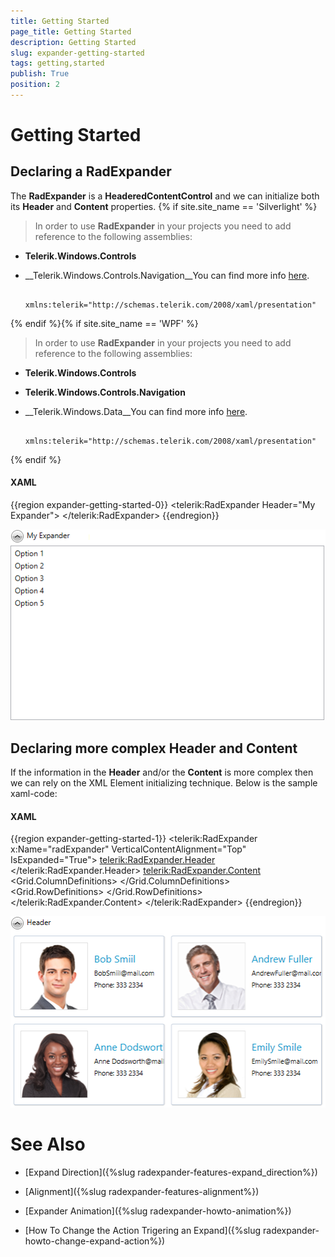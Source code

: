```yaml
---
title: Getting Started
page_title: Getting Started
description: Getting Started
slug: expander-getting-started
tags: getting,started
publish: True
position: 2
---
```


# Getting Started



## Declaring a RadExpander

The __RadExpander__ is a __HeaderedContentControl__ and we can initialize both its __Header__ and __Content__ properties.
                {% if site.site_name == 'Silverlight' %}

>In order to use __RadExpander__ in your projects you need to add reference to the following assemblies:
                            

* __Telerik.Windows.Controls__

* __Telerik.Windows.Controls.Navigation__You can find more info [here](http://www.telerik.com/help/silverlight/installation-installing-controls-dependencies.html).
                            

	
                            xmlns:telerik="http://schemas.telerik.com/2008/xaml/presentation"
                        

{% endif %}{% if site.site_name == 'WPF' %}

>In order to use __RadExpander__ in your projects you need to add reference to the following assemblies:
                            

* __Telerik.Windows.Controls__

* __Telerik.Windows.Controls.Navigation__

* __Telerik.Windows.Data__You can find more info [here](http://www.telerik.com/help/wpf/installation-installing-controls-dependencies-wpf.html).
                            

	
                            xmlns:telerik="http://schemas.telerik.com/2008/xaml/presentation"
                        

{% endif %}

#### __XAML__

{{region expander-getting-started-0}}
	<telerik:RadExpander Header="My Expander">
	    <ListBox>
	        <ListBoxItem Content="Option 1" />
	        <ListBoxItem Content="Option 2" />
	        <ListBoxItem Content="Option 3" />
	        <ListBoxItem Content="Option 4" />
	        <ListBoxItem Content="Option 5" />
	    </ListBox>
	</telerik:RadExpander>
	{{endregion}}

![Rad Expander Getting Started](images/RadExpander_GettingStarted.png)

## Declaring more complex Header and Content

If the information in the __Header__ and/or the __Content__ is more complex then we can rely on the XML Element initializing technique. Below is the sample xaml-code:
                

#### __XAML__

{{region expander-getting-started-1}}
	        <telerik:RadExpander x:Name="radExpander"
	                             VerticalContentAlignment="Top"
	                             IsExpanded="True">
	            <telerik:RadExpander.Header>
	                <TextBlock Text="Header" />
	            </telerik:RadExpander.Header>
	            <telerik:RadExpander.Content>
	                <Grid>
	                    <Grid.ColumnDefinitions>
	                        <ColumnDefinition />
	                        <ColumnDefinition />
	                    </Grid.ColumnDefinitions>
	                    <Grid.RowDefinitions>
	                        <RowDefinition Height="Auto" />
	                        <RowDefinition Height="Auto" />
	                    </Grid.RowDefinitions>
	                    <Border Height="131"
	                            Margin="5"
	                            BorderBrush="#FFDADADA"
	                            BorderThickness="0,0,1,1"
	                            CornerRadius="3">
	                        <Border BorderBrush="#B2ADBDD1"
	                                BorderThickness="1"
	                                CornerRadius="2">
	                            <StackPanel Orientation="Horizontal">
	                                <Border Width="108"
	                                        Height="108"
	                                        Margin="10 0 0 0"
	                                        BorderBrush="#FFE0E0E0"
	                                        BorderThickness="1">
	                                    <Image Source="/Images/item1.png" Stretch="None" />
	                                </Border>
	                                <StackPanel Margin="10 25 10 0">
	                                    <TextBlock Margin="0 0 0 5"
	                                               FontFamily="Segoe UI"
	                                               FontSize="16"
	                                               Foreground="#FF0099CC"
	                                               Text="Bob Smiil" />
	                                    <TextBlock Margin="0 0 0 5"
	                                               FontFamily="Segoe UI"
	                                               FontSize="11"
	                                               Text="BobSmiil@mail.com" />
	                                    <TextBlock FontFamily="Segoe UI"
	                                               FontSize="10.667"
	                                               Text="Phone: 333 2334" />
	                                </StackPanel>
	                            </StackPanel>
	                        </Border>
	                    </Border>
	                    <Border Grid.Row="1"
	                            Height="131"
	                            Margin="5"
	                            BorderBrush="#FFDADADA"
	                            BorderThickness="0,0,1,1"
	                            CornerRadius="3">
	                        <Border BorderBrush="#B2ADBDD1"
	                                BorderThickness="1"
	                                CornerRadius="2">
	                            <StackPanel Orientation="Horizontal">
	                                <Border Width="108"
	                                        Height="108"
	                                        Margin="10 0 0 0"
	                                        BorderBrush="#FFE0E0E0"
	                                        BorderThickness="1">
	                                    <Image Source="/Images/item2.png" Stretch="None" />
	                                </Border>
	                                <StackPanel Margin="10 25 15 0">
	                                    <TextBlock Margin="0 0 0 5"
	                                               FontFamily="Segoe UI"
	                                               FontSize="16"
	                                               Foreground="#FF0099CC"
	                                               Text="Anne Dodsworth" />
	                                    <TextBlock Margin="0 0 0 5"
	                                               FontFamily="Segoe UI"
	                                               FontSize="11"
	                                               Text="Anne Dodsworth@mail.com" />
	                                    <TextBlock FontFamily="Segoe UI"
	                                               FontSize="10.667"
	                                               Text="Phone: 333 2334" />
	                                </StackPanel>
	                            </StackPanel>
	                        </Border>
	                    </Border>
	                    <Border Grid.Column="1"
	                            Height="131"
	                            Margin="5"
	                            BorderBrush="#FFDADADA"
	                            BorderThickness="0,0,1,1"
	                            CornerRadius="3">
	                        <Border BorderBrush="#B2ADBDD1"
	                                BorderThickness="1"
	                                CornerRadius="2">
	                            <StackPanel Orientation="Horizontal">
	                                <Border Width="108"
	                                        Height="108"
	                                        Margin="10 0 0 0"
	                                        BorderBrush="#FFE0E0E0"
	                                        BorderThickness="1">
	                                    <Image Source="/Images/item3.png" Stretch="None" />
	                                </Border>
	                                <StackPanel Margin="10 25 10 0">
	                                    <TextBlock Margin="0 0 0 5"
	                                               FontFamily="Segoe UI"
	                                               FontSize="16"
	                                               Foreground="#FF0099CC"
	                                               Text="Andrew Fuller" />
	                                    <TextBlock Margin="0 0 0 5"
	                                               FontFamily="Segoe UI"
	                                               FontSize="11"
	                                               Text="AndrewFuller@mail.com" />
	                                    <TextBlock FontFamily="Segoe UI"
	                                               FontSize="10.667"
	                                               Text="Phone: 333 2334" />
	                                </StackPanel>
	                            </StackPanel>
	                        </Border>
	                    </Border>
	                    <Border Grid.Row="1"
	                            Grid.Column="1"
	                            Height="131"
	                            Margin="5"
	                            BorderBrush="#FFDADADA"
	                            BorderThickness="0,0,1,1"
	                            CornerRadius="3">
	                        <Border BorderBrush="#B2ADBDD1"
	                                BorderThickness="1"
	                                CornerRadius="2">
	                            <StackPanel Orientation="Horizontal">
	                                <Border Width="108"
	                                        Height="108"
	                                        Margin="10 0 0 0"
	                                        BorderBrush="#FFE0E0E0"
	                                        BorderThickness="1">
	                                    <Image Source="/Images/item4.png" Stretch="None" />
	                                </Border>
	                                <StackPanel Margin="10 25 15 0">
	                                    <TextBlock Margin="0 0 0 5"
	                                               FontFamily="Segoe UI"
	                                               FontSize="16"
	                                               Foreground="#FF0099CC"
	                                               Text="Emily Smile" />
	                                    <TextBlock Margin="0 0 0 5"
	                                               FontFamily="Segoe UI"
	                                               FontSize="11"
	                                               Text="EmilySmile@mail.com" />
	                                    <TextBlock FontFamily="Segoe UI"
	                                               FontSize="10.667"
	                                               Text="Phone: 333 2334" />
	                                </StackPanel>
	                            </StackPanel>
	                        </Border>
	                    </Border>
	                </Grid>
	            </telerik:RadExpander.Content>
	        </telerik:RadExpander>
	{{endregion}}

![Rad Expander Getting Started Demo](images/RadExpander_GettingStarted_Demo.png)

# See Also

 * [Expand Direction]({%slug radexpander-features-expand_direction%})

 * [Alignment]({%slug radexpander-features-alignment%})

 * [Expander Animation]({%slug radexpander-howto-animation%})

 * [How To Change the Action Trigering an Expand]({%slug radexpander-howto-change-expand-action%})
